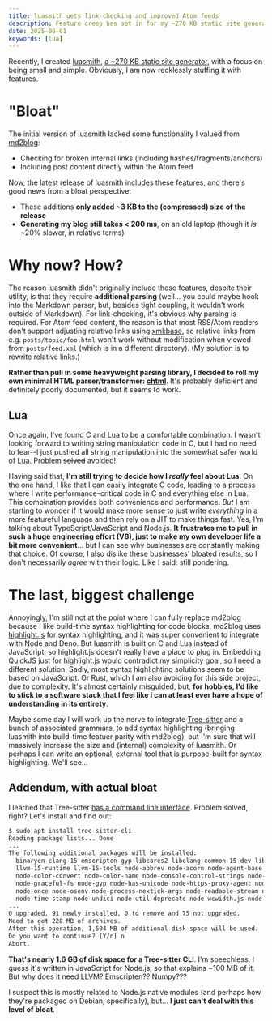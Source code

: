 ```yaml
---
title: luasmith gets link-checking and improved Atom feeds
description: Feature creep has set in for my ~270 KB static site generator, luasmith.
date: 2025-06-01
keywords: [lua]
---
```

Recently, I created [luasmith](https://github.com/jaredkrinke/luasmith), [a ~270 KB static site generator](smallest-static-site-generator.md), with a focus on being small and simple. Obviously, I am now recklessly stuffing it with features.

# "Bloat"
The initial version of luasmith lacked some functionality I valued from [md2blog](https://jaredkrinke.github.io/md2blog/):

* Checking for broken internal links (including hashes/fragments/anchors)
* Including post content directly within the Atom feed

Now, the latest release of luasmith includes these features, and there's good news from a bloat perspective:

* These additions **only added ~3 KB to the (compressed) size of the release**
* **Generating my blog still takes < 200 ms**, on an old laptop (though it *is* ~20% slower, in relative terms)

# Why now? How?
The reason luasmith didn't originally include these features, despite their utility, is that they require **additional parsing** (well... you could maybe hook into the Markdown parser, but, besides tight coupling, it wouldn't work outside of Markdown). For link-checking, it's obvious why parsing is required. For Atom feed content, the reason is that most RSS/Atom readers don't support adjusting relative links using [xml:base](https://www.w3.org/TR/xmlbase/), so relative links from e.g. `posts/topic/foo.html` won't work without modification when viewed from `posts/feed.xml` (which is in a different directory). (My solution is to rewrite relative links.)

**Rather than pull in some heavyweight parsing library, I decided to roll my own minimal HTML parser/transformer: [chtml](https://github.com/jaredkrinke/chtml)**. It's probably deficient and definitely poorly documented, but it seems to work.

## Lua
Once again, I've found C and Lua to be a comfortable combination. I wasn't looking forward to writing string manipulation code in C, but I had no need to fear--I just pushed all string manipulation into the somewhat safer world of Lua. Problem ~~solved~~ avoided!

Having said that, **I'm still trying to decide how I *really* feel about Lua**. On the one hand, I like that I can easily integrate C code, leading to a process where I write performance-critical code in C and everything else in Lua. This combination provides both convenience and performance. *But* I am starting to wonder if it would make more sense to just write *everything* in a more featureful language and then rely on a JIT to make things fast. Yes, I'm talking about TypeScript/JavaScript and Node.js. **It frustrates me to pull in such a huge engineering effort (V8), just to make my own developer life a bit more convenient**... but I can see why businesses are constantly making that choice. Of course, I also dislike these businesses' bloated results, so I don't necessarily *agree* with their logic. Like I said: still pondering.

# The last, biggest challenge
Annoyingly, I'm still not at the point where I can fully replace md2blog because I like build-time syntax highlighting for code blocks. md2blog uses [highlight.js](https://highlightjs.org/) for syntax highlighting, and it was super convenient to integrate with Node and Deno. But luasmith is built on C and Lua instead of JavaScript, so highlight.js doesn't really have a place to plug in. Embedding QuickJS just for highlight.js would contradict my simplicity goal, so I need a different solution. Sadly, most syntax highlighting solutions seem to be based on JavaScript. Or Rust, which I am also avoiding for this side project, due to complexity. It's almost certainly misguided, but, **for hobbies, I'd like to stick to a software stack that I feel like I can at least ever have a hope of understanding in its entirety**.

Maybe some day I will work up the nerve to integrate [Tree-sitter](https://github.com/tree-sitter/tree-sitter) and a bunch of associated grammars, to add syntax highlighting (bringing luasmith into build-time featuer parity with md2blog), but I'm sure that will massively increase the size and (internal) complexity of luasmith. Or perhaps I can write an optional, external tool that is purpose-built for syntax highlighting. We'll see...

## Addendum, with actual bloat
I learned that Tree-sitter [has a command line interface](https://tree-sitter.github.io/tree-sitter/cli/index.html). Problem solved, right? Let's install and find out:

```txt
$ sudo apt install tree-sitter-cli
Reading package lists... Done
...
The following additional packages will be installed:
  binaryen clang-15 emscripten gyp libcares2 libclang-common-15-dev libclang-cpp15t64 libclang-rt-15-dev libclang1-15t64 libjs-d3 libjs-inherits libllvm15t64 libnode-dev libnode109 lld-15 llvm-15 llvm-15-dev llvm-15-linker-tools
  llvm-15-runtime llvm-15-tools node-abbrev node-acorn node-agent-base node-ansi-regex node-ansi-styles node-aproba node-are-we-there-yet node-balanced-match node-brace-expansion node-busboy node-chownr node-cjs-module-lexer node-clone
  node-color-convert node-color-name node-console-control-strings node-core-util-is node-data-uri-to-buffer node-debug node-defaults node-delegates node-encoding node-fancy-log node-fetch node-fs.realpath node-gauge node-glob
  node-graceful-fs node-gyp node-has-unicode node-https-proxy-agent node-iconv-lite node-inflight node-inherits node-isarray node-isexe node-jsonparse node-lru-cache node-minimatch node-minipass node-mkdirp node-ms node-nopt node-npmlog
  node-once node-osenv node-process-nextick-args node-readable-stream node-rimraf node-safe-buffer node-semver node-set-blocking node-signal-exit node-slice-ansi node-string-decoder node-string-width node-strip-ansi node-tar
  node-time-stamp node-undici node-util-deprecate node-wcwidth.js node-which node-wide-align node-wrappy node-xtend node-yallist nodejs nodejs-doc python3-numpy
...
0 upgraded, 91 newly installed, 0 to remove and 75 not upgraded.
Need to get 228 MB of archives.
After this operation, 1,594 MB of additional disk space will be used.
Do you want to continue? [Y/n] n
Abort.
```

**That's nearly 1.6 GB of disk space for a Tree-sitter CLI**. I'm speechless. I guess it's written in JavaScript for Node.js, so that explains ~100 MB of it. But why does it need LLVM? Emscripten?? Numpy???

I suspect this is mostly related to Node.js native modules (and perhaps how they're packaged on Debian, specifically), but... **I just can't deal with this level of bloat**.

